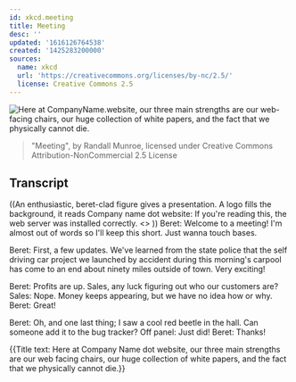 ```yaml
---
id: xkcd.meeting
title: Meeting
desc: ''
updated: '1616126764538'
created: '1425283200000'
sources:
  name: xkcd
  url: 'https://creativecommons.org/licenses/by-nc/2.5/'
  license: Creative Commons 2.5
---
```

![Here at CompanyName.website, our three main strengths are our web-facing chairs, our huge collection of white papers, and the fact that we physically cannot die.](https://imgs.xkcd.com/comics/meeting.png)
> "Meeting", by Randall Munroe, licensed under Creative Commons Attribution-NonCommercial 2.5 License

## Transcript
((An enthusiastic, beret-clad figure gives a presentation. A logo fills the background, it reads Company name dot website: If you're reading this, the web server was installed correctly. <<Trademark symbol>> ))
Beret: Welcome to a meeting! I'm almost out of words so I'll keep this short. Just wanna touch bases.

Beret: First, a few updates. We've learned from the state police that the self driving car project we launched by accident during this morning's carpool has come to an end about ninety miles outside of town. Very exciting!

Beret: Profits are up. Sales, any luck figuring out who our customers are?
Sales: Nope. Money keeps appearing, but we have no idea how or why.
Beret: Great!

Beret: Oh, and one last thing; I saw a cool red beetle in the hall. Can someone add it to the bug tracker?
Off panel: Just did!
Beret: Thanks!

{{Title text: Here at Company Name dot website, our three main strengths are our web facing chairs, our huge collection of white papers, and the fact that we physically cannot die.}}
